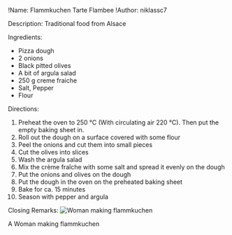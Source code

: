 !Name: Flammkuchen Tarte Flambee
!Author: niklassc7

Description:
Traditional food from Alsace

Ingredients:
- Pizza dough
- 2 onions
- Black pitted olives
- A bit of argula salad
- 250 g creme fraiche
- Salt, Pepper
- Flour

Directions:
1. Preheat the oven to 250 °C (With circulating air 220 °C). Then put the empty baking sheet in.
2. Roll out the dough on a surface covered with some flour
3. Peel the onions and cut them into small pieces
4. Cut the olives into slices
5. Wash the argula salad
6. Mix the crème fraîche with some salt and spread it evenly on the dough
7. Put the onions and olives on the dough
8. Put the dough in the oven on the preheated baking sheet
9. Bake for ca. 15 minutes
10. Season with pepper and argula

Closing Remarks:
![Woman making flammkuchen](https://live.staticflickr.com/8663/30346287531\_b52e919e6d\_w.jpg "Woman Making Flammkuchen")


A Woman making flammkuchen

